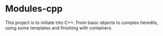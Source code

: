 # Modules-cpp

This project is to initiate into C++. From basic objects to complex heredits, using some templates and finishing with containers.
